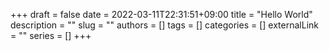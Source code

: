+++ 
draft = false
date = 2022-03-11T22:31:51+09:00
title = "Hello World"
description = ""
slug = ""
authors = []
tags = []
categories = []
externalLink = ""
series = []
+++
